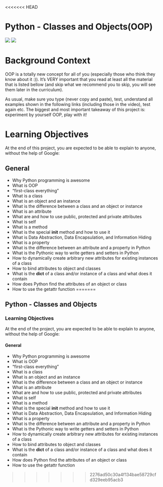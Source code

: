 <<<<<<< HEAD
# Python - Classes and Objects(OOP)
![](https://s3.amazonaws.com/intranet-projects-files/holbertonschool-higher-level_programming+/247/oop-meme.jpg)
![](https://encrypted-tbn0.gstatic.com/images?q=tbn:ANd9GcQG6jWSEStnU-_FprH8J-yo-um9jfN7A8PlNA&usqp=CAU)
# Background Context
OOP is a totally new concept for all of you (especially those who think they know about it :)). It’s VERY important that you read at least all the material that is listed bellow (and skip what we recommend you to skip, you will see them later in the curriculum).

As usual, make sure you type (never copy and paste), test, understand all examples shown in the following links (including those in the video), test again etc. The biggest and most important takeaway of this project is: experiment by yourself OOP, play with it!


# Learning Objectives
At the end of this project, you are expected to be able to explain to anyone, without the help of Google:

## General
- Why Python programming is awesome
- What is OOP
- “first-class everything”
- What is a class
- What is an object and an instance
- What is the difference between a class and an object or instance
- What is an attribute
- What are and how to use public, protected and private attributes
- What is self
- What is a method
- What is the special __init__ method and how to use it
- What is Data Abstraction, Data Encapsulation, and Information Hiding
- What is a property
- What is the difference between an attribute and a property in Python
- What is the Pythonic way to write getters and setters in Python
- How to dynamically create arbitrary new attributes for existing instances of a class
- How to bind attributes to object and classes
- What is the __dict__ of a class and/or instance of a class and what does it contain
- How does Python find the attributes of an object or class
- How to use the getattr function
=======
## Python - Classes and Objects

### Learning Objectives

At the end of the project, you are expected to be able to explain to anyone, without the help of Google:

#### General

 - Why Python programming is awesome
 - What is OOP
 - “first-class everything”
 - What is a class
 - What is an object and an instance
 - What is the difference between a class and an object or instance
 - What is an attribute
 - What are and how to use public, protected and private attributes
 - What is self
 - What is a method
 - What is the special __init__ method and how to use it
 - What is Data Abstraction, Data Encapsulation, and Information Hiding
 - What is a property
 - What is the difference between an attribute and a property in Python
 - What is the Pythonic way to write getters and setters in Python
 - How to dynamically create arbitrary new attributes for existing instances of a class
 - How to bind attributes to object and classes
 - What is the __dict__ of a class and/or instance of a class and what does it contain
 - How does Python find the attributes of an object or class
 - How to use the getattr function
>>>>>>> 2276ad50c30a4f134bae58729cfd329eeb95acb3
